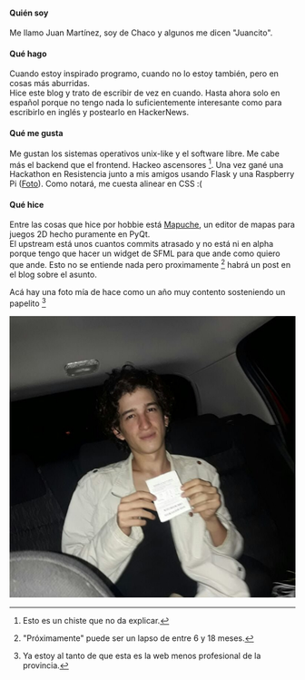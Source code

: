 #### Quién soy
Me llamo Juan Martínez, soy de Chaco y algunos me dicen "Juancito".

#### Qué hago
Cuando estoy inspirado programo, cuando no lo estoy también, pero en cosas más aburridas.  
Hice este blog y trato de escribir de vez en cuando. Hasta ahora solo en español porque no tengo nada lo suficientemente interesante como para escribirlo en inglés y postearlo en HackerNews.

#### Qué me gusta
Me gustan los sistemas operativos unix-like y el software libre. Me cabe más el backend que el frontend. Hackeo ascensores [^1]. Una vez gané una Hackathon en Resistencia junto a mis amigos usando Flask y una Raspberry Pi ([Foto](/static/hackathon-2018.jpeg)). Como notará, me cuesta alinear en CSS :(

#### Qué hice
Entre las cosas que hice por hobbie está [Mapuche](http://www.github.com/mratmartinez/Mapuche), un editor de mapas para juegos 2D hecho puramente en PyQt.  
El upstream está unos cuantos commits atrasado y no está ni en alpha porque tengo que hacer un widget de SFML para que ande como quiero que ande. Esto no se entiende nada pero proximamente [^2] habrá un post en el blog sobre el asunto. 

Acá hay una foto mía de hace como un año muy contento sosteniendo un papelito [^3]

![](/static/foto-con-un-papel.jpg)

[^1]: Esto es un chiste que no da explicar.
[^2]: "Próximamente" puede ser un lapso de entre 6 y 18 meses.
[^3]: Ya estoy al tanto de que esta es la web menos profesional de la provincia.
